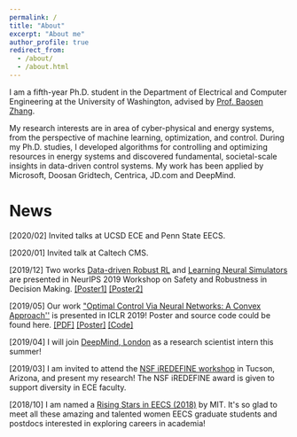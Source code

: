 ```yaml
---
permalink: /
title: "About"
excerpt: "About me"
author_profile: true
redirect_from: 
  - /about/
  - /about.html
---
```


I am a fifth-year Ph.D. student in the Department of Electrical and Computer Engineering at the University of Washington, advised by [Prof. Baosen Zhang](https://zhangbaosen.github.io/). 

My research interests are in area of cyber-physical and energy systems, from the perspective of machine learning, optimization, and control.
During my Ph.D. studies, I developed algorithms for controlling and optimizing resources in energy systems and discovered fundamental, societal-scale insights in data-driven control systems. My work has been applied by Microsoft, Doosan Gridtech, Centrica, JD.com and DeepMind. 

News
======
[2020/02] Invited talks at UCSD ECE and Penn State EECS.

[2020/01] Invited talk at Caltech CMS.

[2019/12] Two works [Data-driven Robust RL](https://drive.google.com/file/d/0B3mY6u_lryzddkRrQ0xzQWtpemRUSHBnZ2NHMnctS1B5b01J/view) and [Learning Neural Simulators](https://drive.google.com/file/d/0B3mY6u_lryzdWWVxZ2pYZ1dINUQ3WUEwSHlkWnNSZDh5THVj/view) are presented in NeurIPS 2019 Workshop on Safety and Robustness in Decision Making. [[Poster1]](https://drive.google.com/file/d/1OSd4GnrEluGX_Vwx8HChREavtdTQTCde/view?usp=sharing) [[Poster2]](https://docs.google.com/presentation/d/1vtanHk-F50iLIPwE6yipUzloDDVZvgrL4iyn_Vj7yJc/edit?usp=sharing)

[2019/05] Our work ["Optimal Control Via Neural Networks: A Convex Approach''](https://openreview.net/forum?id=H1MW72AcK7) is presented in ICLR 2019! Poster and source code could be found here. [[PDF]](https://arxiv.org/pdf/1805.11835.pdf) [[Poster]](https://drive.google.com/file/d/1q-M--UvJsww-cRUFG_iW2bQvNAna51nP/view?usp=sharing) [[Code]](https://github.com/chennnnnyize/Optimal-Control-via-Neural-Networks)

[2019/04] I will join [DeepMind, London](https://deepmind.com/) as a research scientist intern this summer!

[2019/03] I am invited to attend the [NSF iREDEFINE workshop](https://www.ecedha.org/Meetings/Past-Programs/2019-ECEDHA-Annual-Conference-and-ECExpo/Student-Program) in Tucson, Arizona, and present my research! The NSF iREDEFINE award is given to support diversity in ECE faculty.

[2018/10] I am named a [Rising Stars in EECS (2018)](https://risingstars18-eecs.mit.edu/) by MIT. It's so glad to meet all these amazing and talented women EECS graduate students and postdocs interested in exploring careers in academia!
